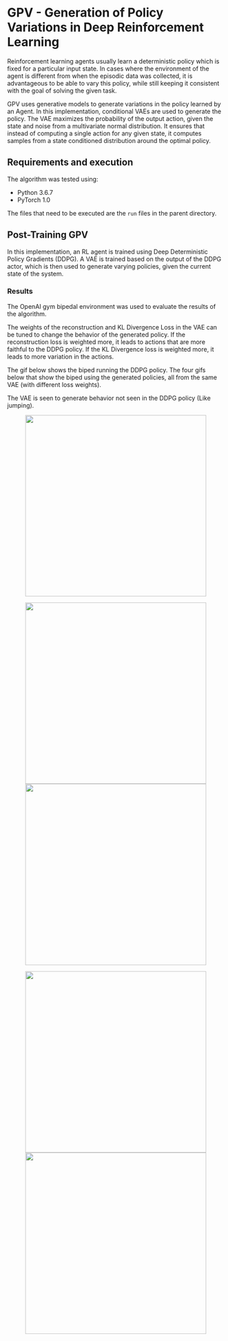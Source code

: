 # GPV - Generation of Policy Variations in Deep Reinforcement Learning

Reinforcement learning agents usually learn a deterministic policy which is fixed for a particular input state. In cases where the environment of the agent is different from when the episodic data was collected, it is advantageous to be able to vary this policy, while still keeping it consistent with the goal of solving the given task.

GPV uses generative models to generate variations in the policy learned by an Agent. In this implementation, conditional VAEs are used to generate the policy. The VAE maximizes the probability of the output action, given the state and noise from a multivariate normal distribution. It ensures that instead of computing a single action for any given state, it computes samples from a state conditioned distribution around the optimal policy.

## Requirements and execution

The algorithm was tested using:
- Python 3.6.7
- PyTorch 1.0

The files that need to be executed are the `run` files in the parent directory.

## Post-Training GPV

In this implementation, an RL agent is trained using Deep Deterministic Policy Gradients (DDPG). A VAE is trained based on the output of the DDPG actor, which is then used to generate varying policies, given the current state of the system.

### Results

The OpenAI gym bipedal environment was used to evaluate the results of the algorithm. 

The weights of the reconstruction and KL Divergence Loss in the VAE can be tuned to change the behavior of the generated policy. If the reconstruction loss is weighted more, it leads to actions that are more faithful to the DDPG policy. If the KL Divergence loss is weighted more, it leads to more variation in the actions.

The gif below shows the biped running the DDPG policy. The four gifs below that show the biped using the generated policies, all from the same VAE (with different loss weights).

The VAE is seen to generate behavior not seen in the DDPG policy (Like jumping).

<p align="center">
<img src="https://media.giphy.com/media/ddx0IwLxYIQfyAb2MW/giphy.gif" width="420" />
</p>

<p align="center">
<img src="https://media.giphy.com/media/bEUx2P6oYc0rrjG17E/giphy.gif" width="420" />
<img src="https://media.giphy.com/media/Zw4tEpQ3Hcxx0xX3XC/giphy.gif" width="420" /> 
</p>

<p align="center">
<img src="https://media.giphy.com/media/kv86xqY0CnF3fFcI3N/giphy.gif" width="420" />
<img src="https://media.giphy.com/media/2la36P1kZbePlnljU2/giphy.gif" width="420" /> 
</p>
